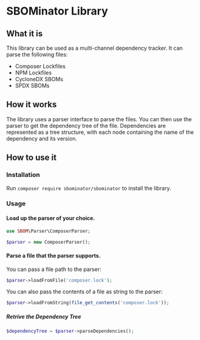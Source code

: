 # SBOMinator Library

## What it is
This library can be used as a multi-channel dependency tracker.
It can parse the following files:
- Composer Lockfiles
- NPM Lockfiles
- CycloneDX SBOMs
- SPDX SBOMs

## How it works
The library uses a parser interface to parse the files.
You can then use the parser to get the dependency tree of the file.
Dependencies are represented as a tree structure, with each node containing the name of the dependency and its version.

## How to use it
### Installation
Run `composer require sbominator/sbominator` to install the library.

### Usage
#### Load up the parser of your choice.

```php
use SBOM\Parser\ComposerParser;

$parser = new ComposerParser();
```

#### Parse a file that the parser supports.

You can pass a file path to the parser:
```php
$parser->loadFromFile('composer.lock');
```

You can also pass the contents of a file as string to the parser:
```php
$parser->loadFromString(file_get_contents('composer.lock'));
```

##### Retrive the Dependency Tree

```php
$dependencyTree = $parser->parseDependencies();
```